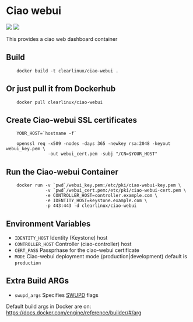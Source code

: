 Ciao webui
==========
[![](https://images.microbadger.com/badges/image/clearlinux/ciao-webui.svg)](http://microbadger.com/images/clearlinux/ciao-webui "Get your own image badge on microbadger.com")
[![](https://images.microbadger.com/badges/version/clearlinux/ciao-webui.svg)](http://microbadger.com/images/clearlinux/ciao-webui "Get your own version badge on microbadger.com")

This provides a ciao web dashboard container

Build
-----
```
    docker build -t clearlinux/ciao-webui .
```

Or just pull it from Dockerhub
------------------------------
```
    docker pull clearlinux/ciao-webui
```
Create Ciao-webui SSL certificates
----------------------------------
```
    YOUR_HOST=`hostname -f`

    openssl req -x509 -nodes -days 365 -newkey rsa:2048 -keyout webui_key.pem \
                -out webui_cert.pem -subj "/CN=$YOUR_HOST"
```

Run the Ciao-webui Container
----------------------------
```
    docker run -v `pwd`/webui_key.pem:/etc/pki/ciao-webui-key.pem \
               -v `pwd`/webui_cert.pem:/etc/pki/ciao-webui-cert.pem \
               -e CONTROLLER_HOST=controller.example.com \
               -e IDENTITY_HOST=keystone.example.com \
               -p 443:443 -d clearlinux/ciao-webui
```

Environment Variables
---------------------
- ``IDENTITY_HOST``
  Identity (Keystone) host
- ``CONTROLLER_HOST``
  Controller (ciao-controller) host
- ``CERT_PASS``
  Passprhase for the ciao-webui certificate
- ``MODE``
  Ciao-webui deployment mode (production|development)
  default is `production`

Extra Build ARGs
----------------
- ``swupd_args`` Specifies [SWUPD](https://clearlinux.org/documentation/swupdate_how_to_run_the_updater.html) flags

Default build args in Docker are on: https://docs.docker.com/engine/reference/builder/#/arg

